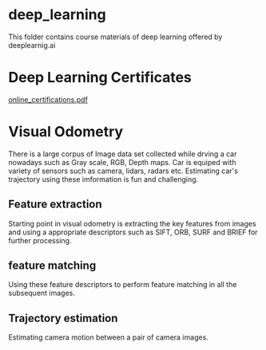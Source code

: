 # deep_learning

This folder contains course materials of deep learning offered by deeplearnig.ai

# Deep Learning Certificates
[online_certifications.pdf](https://github.com/Pavankv92/deep_learning/files/8797301/online_certifications.pdf)

# Visual Odometry

There is a large corpus of Image data set collected while drving a car nowadays such as Gray scale, RGB, Depth maps. Car is equiped with variety of sensors such as camera, lidars, radars etc. Estimating car's trajectory using these imformation is fun and challenging.

## Feature extraction

Starting point in visual odometry is extracting the key features from images and using a appropriate descriptors such as SIFT, ORB, SURF and BRIEF for further processing. 

## feature matching

Using these feature descriptors to perform feature matching in all the subsequent images.


## Trajectory estimation

Estimating camera motion between a pair of camera images.



